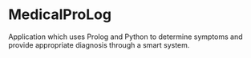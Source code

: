 # MedicalProLog
Application which uses Prolog and Python to determine symptoms and provide appropriate diagnosis through a smart system.
